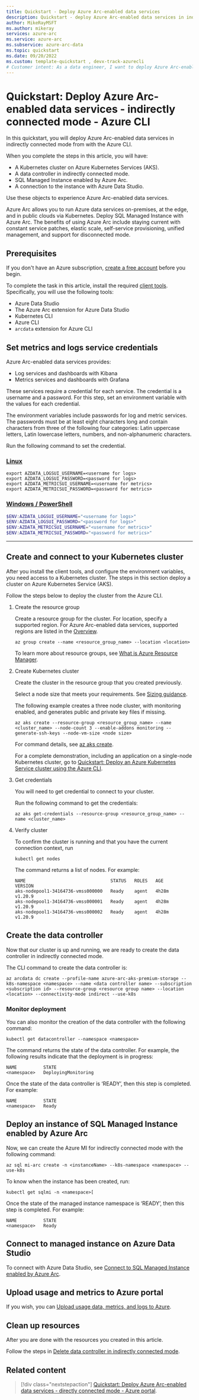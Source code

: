 ```yaml
---
title: Quickstart - Deploy Azure Arc-enabled data services
description: Quickstart - deploy Azure Arc-enabled data services in indirectly connected mode. Includes a Kubernetes cluster. Uses Azure CLI.
author: MikeRayMSFT
ms.author: mikeray
services: azure-arc
ms.service: azure-arc
ms.subservice: azure-arc-data
ms.topic: quickstart 
ms.date: 09/20/2022
ms.custom: template-quickstart , devx-track-azurecli
# Customer intent: As a data engineer, I want to deploy Azure Arc-enabled data services in indirectly connected mode using the Azure CLI, so that I can manage and scale my SQL Managed Instances and other data services across different environments seamlessly.
---
```


# Quickstart: Deploy Azure Arc-enabled data services - indirectly connected mode - Azure CLI

In this quickstart, you will deploy Azure Arc-enabled data services in indirectly connected mode from with the Azure CLI.

When you complete the steps in this article, you will have:

- A Kubernetes cluster on Azure Kubernetes Services (AKS).
- A data controller in indirectly connected mode.
- SQL Managed Instance enabled by Azure Arc.
- A connection to the instance with Azure Data Studio.

Use these objects to experience Azure Arc-enabled data services. 

Azure Arc allows you to run Azure data services on-premises, at the edge, and in public clouds via Kubernetes. Deploy SQL Managed Instance with Azure Arc. The benefits of using Azure Arc include staying current with constant service patches, elastic scale, self-service provisioning, unified management, and support for disconnected mode.  

## Prerequisites

If you don't have an Azure subscription, [create a free account](https://azure.microsoft.com/free/) before you begin.

To complete the task in this article, install the required [client tools](install-client-tools.md). Specifically, you will use the following tools:

* Azure Data Studio
* The Azure Arc extension for Azure Data Studio
* Kubernetes CLI
* Azure CLI 
* `arcdata` extension for Azure CLI

## Set metrics and logs service credentials

Azure Arc-enabled data services provides:
-	Log services and dashboards with Kibana
-	Metrics services and dashboards with Grafana

These services require a credential for each service. The credential is a username and a password. For this step, set an environment variable with the values for each credential. 

The environment variables include passwords for log and metric services. The passwords must be at least eight characters long and contain characters from three of the following four categories: Latin uppercase letters, Latin lowercase letters, numbers, and non-alphanumeric characters.

Run the following command to set the credential. 

### [Linux](#tab/linux)

```console
export AZDATA_LOGSUI_USERNAME=<username for logs>
export AZDATA_LOGSUI_PASSWORD=<password for logs>
export AZDATA_METRICSUI_USERNAME=<username for metrics>
export AZDATA_METRICSUI_PASSWORD=<password for metrics>
```

### [Windows / PowerShell](#tab/powershell)

```powershell
$ENV:AZDATA_LOGSUI_USERNAME="<username for logs>"
$ENV:AZDATA_LOGSUI_PASSWORD="<password for logs>"
$ENV:AZDATA_METRICSUI_USERNAME="<username for metrics>"
$ENV:AZDATA_METRICSUI_PASSWORD="<password for metrics>"
```

---

## Create and connect to your Kubernetes cluster

After you install the client tools, and configure the environment variables, you need access to a Kubernetes cluster. The steps in this section deploy a cluster on Azure Kubernetes Service (AKS).


Follow the steps below to deploy the cluster from the Azure CLI.  

1. Create the resource group

   Create a resource group for the cluster. For location, specify a supported region. For Azure Arc-enabled data services, supported regions are listed in the [Overview](overview.md#supported-regions).

   ```azurecli
   az group create --name <resource_group_name> --location <location>
   ```

   To learn more about resource groups, see [What is Azure Resource Manager](/azure/azure-resource-manager/management/overview).

1. Create Kubernetes cluster

   Create the cluster in the resource group that you created previously.

   Select a node size that meets your requirements. See [Sizing guidance](sizing-guidance.md).

   The following example creates a three node cluster, with monitoring enabled, and generates public and private key files if missing.

   ```azurecli
   az aks create --resource-group <resource_group_name> --name <cluster_name> --node-count 3 --enable-addons monitoring --generate-ssh-keys --node-vm-size <node size>
   ```

   For command details, see [az aks create](/cli/azure/aks#az-aks-create).

   For a complete demonstration, including an application on a single-node Kubernetes cluster, go to [Quickstart: Deploy an Azure Kubernetes Service cluster using the Azure CLI](/azure/aks/learn/quick-kubernetes-deploy-cli).

1. Get credentials

   You will need to get credential to connect to your cluster.

   Run the following command to get the credentials:

   ```azurecli
   az aks get-credentials --resource-group <resource_group_name> --name <cluster_name>
   ```

1. Verify cluster

   To confirm the cluster is running and that you have the current connection context, run

   ```console
   kubectl get nodes
   ```

   The command returns a list of nodes. For example:

   ```output
   NAME                                STATUS   ROLES   AGE     VERSION
   aks-nodepool1-34164736-vmss000000   Ready    agent   4h28m   v1.20.9
   aks-nodepool1-34164736-vmss000001   Ready    agent   4h28m   v1.20.9
   aks-nodepool1-34164736-vmss000002   Ready    agent   4h28m   v1.20.9
   ```

## Create the data controller

Now that our cluster is up and running, we are ready to create the data controller in indirectly connected mode.

The CLI command to create the data controller is: 

```azurecli
az arcdata dc create --profile-name azure-arc-aks-premium-storage --k8s-namespace <namespace> --name <data controller name> --subscription <subscription id> --resource-group <resource group name> --location <location> --connectivity-mode indirect --use-k8s
```

### Monitor deployment

You can also monitor the creation of the data controller with the following command: 

```console
kubectl get datacontroller --namespace <namespace>
```

The command returns the state of the data controller. For example, the following results indicate that the deployment is in progress:

```output
NAME          STATE
<namespace>   DeployingMonitoring
```

Once the state of the data controller is ‘READY’, then this step is completed. For example:

```output
NAME          STATE
<namespace>   Ready
```

## Deploy an instance of SQL Managed Instance enabled by Azure Arc

Now, we can create the Azure MI for indirectly connected mode with the following command: 

```azurecli
az sql mi-arc create -n <instanceName> --k8s-namespace <namespace> --use-k8s 
```

To know when the instance has been created, run:

```console
kubectl get sqlmi -n <namespace>[
```

Once the state of the managed instance namespace is ‘READY’, then this step is completed. For example:

```output
NAME          STATE
<namespace>   Ready
```

## Connect to managed instance on Azure Data Studio

To connect with Azure Data Studio, see [Connect to SQL Managed Instance enabled by Azure Arc](connect-managed-instance.md). 

## Upload usage and metrics to Azure portal

If you wish, you can [Upload usage data, metrics, and logs to Azure](upload-metrics-and-logs-to-azure-monitor.md).

## Clean up resources

After you are done with the resources you created in this article.

Follow the steps in [Delete data controller in indirectly connected mode](uninstall-azure-arc-data-controller.md#delete-data-controller-in-indirectly-connected-mode).

## Related content

> [!div class="nextstepaction"]
> [Quickstart: Deploy Azure Arc-enabled data services - directly connected mode - Azure portal](create-complete-managed-instance-directly-connected.md).
